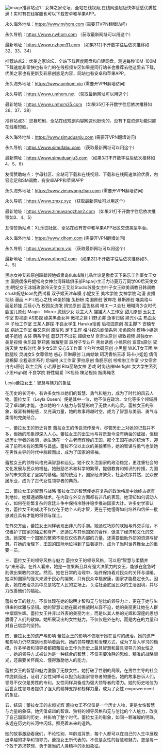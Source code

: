 ![image](https://github.com/user-attachments/assets/913e6fa7-d6bd-4f64-b3a0-ba2637181094)推荐站点1：女神之家论坛、全站在线视频,在线网速超级快体验感优质拉满！实时有在线客服也可以下载安卓和苹果APP。

永久海外地址：https://www.nvhom.com (需要开VPN翻墙访问)

永久导航：https://www.nwhom.com （获取最新网址可以用这个）

最新地址：https://www.nzhom31.com （如果31打不开数字往后依次推移如32、33、34）

推荐站点2：优美之家论坛、全站下载百度网盘和自建网盘，测速每秒10M-100M下载速度非常快也有专门的在线视频专区如果是同行站长也推荐去他这里去下载，优美之家也有更新艾彩原创恋足内容，网站也有安卓和苹果APP。

永久海外地址：https://www.umhom.vip (需要开VPN翻墙访问)

永久导航：https://www.umhom.net （获取最新网址可以用这个）

最新地址：https://www.umhom35.com （如果35打不开数字往后依次推移如36、37、38）

推荐站点3：思慕短剧、全站在线短剧内容网速也挺快的，没有下载资源功能只能在线看短剧。

永久海外地址：https://www.simuduanju.com (需要开VPN翻墙访问)

永久导航：https://www.simufabu.com （获取最新网址可以用这个）

最新网址：https://www.simuduanju3.com （如果3打不开数字往后依次推移如4、5、6）

友情赞助站点：字母社区、全站可下载和在线视频、下载和在线网速体验优质，内容恋足和SM调教，有安卓APP和苹果APP

永久海外地址：https://www.zimuwangzhan.com (需要开VPN翻墙访问)

永久导航：https://www.zmxz.xyz （获取最新网址可以用这个）

最新地址：https://www.zimuwangzhan2.com （如果31打不开数字往后依次推移如3、4、5）

友情赞助站点：XL乐园社区、全站在线有安卓和苹果APP社区交流类型平台。

永久海外地址：https://www.xlhom.com (需要开VPN翻墙访问)

永久导航：https://www.xlhom.vip （获取最新网址可以用这个）

最新地址：https://www.xlhom2.com （如果2打不开数字往后依次推移如3、4、5）

黑冰女神艾彩原创踩踏领地奴隶岛)lulu&甜儿品丝论足傲柔天下采乐工作室女王女主 国民偶像丹妮松岛女神台湾踩踏俱乐部Papa小主活力诗蔓万万同学00后天使女主)明妃女王冰城玫姿冷天使女王艾丝Studio苏曼女主叶子女王欧美调教日韩调教crush婉慈Icon免费试看 双子姬天津车模 小妮女王 美术学院 女神学院 动漫 直播视频 漫画 H.P.L栖心之栈 碎蛋娇娃 兔粉粉 南国原创 彼岸花 慕斯原创 唯美格斗 丽足娇娃 后蕬小乃 校园女流氓 鸽宝原创 蓝色格调 唯エース会社 珊瑚湾少女时代 鹿宝儿原创 Magic︱Mirror 魔镜少女 妆主大大 猫猫大人工作室 甜儿原创 玉女工作室 影视剧 AS影视 绝美黑金女神 傲视之巅 川野尤娜 鱼爹归宿 婧児小主 热血女神 子怡工作室 王某人群踩 不良女学生 Haruka瑶酱 后校园原创 莜主脚下 安楠专区 病娇工作室 羲又原创 原宿风 足下生辉 格斗绞杀剧情系列 冷柔原创 模特小姐姐 蝎子姐姐 古装 萌系学娃 蘑菇开不出花 超级女M 奈奈生原创 极致视频 最強女m 美足视频 执乐园 萝莉酱 微耀星空 踩脖子专业户 黑丝诱惑 小楠原创 宣萱s原创 驭魂天使 女权时代 美少女S盟 安心S工作室 羊咩咩大码原创 小黑屋 W.K.T女王团 坐脸腿绞 灵魂女S 女尊领地 惑心 贝琳原创 江南姑娘 珂玥香培玉琢 玛卡小姐姐 倩倩臭棉脚 全程语言系列 后喵呜 jk工作室 萝拉原创 鱼肠原创 啦啦啦工作室 少女宿舍 冉冉s原创 琪主会所 小若原创 Rita丽塔女神 游戏 时尚热辣Meifight 女大学生系列 小思High踢 不良学院 野性偏爱 TK视频 裸足视频 捆绑绳艺 

Leyla蕾拉女王：智慧与魅力的象征

在历史的长河中，有许多女性以她们的智慧、勇气和魅力，成为了时代的风云人物。蕾拉女王（Leyla Queen）便是其中一位，她不仅在政治、文化等多个领域展现了卓越的才能，也以她的个人魅力与智慧影响了无数人的心灵。蕾拉女王的形象，既富有神秘感，又充满力量，她的故事跨越时空，成为了智慧与美丽、勇气与柔情的完美结合。

一、蕾拉女王的历史背景
蕾拉女王的传说流传至今，尽管历史上对她的记载并不多，但她的形象却深入人心。蕾拉女王的出生地与背景至今没有确凿的证据，但根据历史学者的推测，她生活在一个古老而辉煌的王国，那个王国在她的统治下，迎来了前所未有的繁荣与昌盛。蕾拉不仅以出众的美貌著称，她的智谋与勇气也使她在男性主导的时代中脱颖而出，成为了国家的领袖。

蕾拉女王的领导风格充满智慧和远见。她不仅关注国家的政治稳定，更注重社会的文化发展与民众的福祉。她鼓励艺术和科学的繁荣，提倡教育和知识的传播，为国家的未来奠定了坚实的基础。她的统治下，国家经济繁荣，社会秩序井然，民众安居乐业，成为了古代女性领导者的典范。

二、蕾拉女王的智慧与战略
蕾拉女王的智慧使她在复杂的政治格局中始终占据有利地位。她精通战略战术，在内政与外交方面都有非凡的表现。她深知如何调动人心，如何在纷繁复杂的宫廷斗争中保持冷静并稳步推进国家大计。许多史学家认为，蕾拉女王的成功不仅仅在于她个人的才智，更在于她懂得如何培养和信任一批忠诚且具有才能的将领与谋士。

在外交方面，蕾拉女王同样表现出非凡的手腕。她通过巧妙的联姻与外交手段，不仅维护了国家的独立和尊严，还通过与其他国家的合作，促进了经济和文化的交流。她深知一个国家的繁荣不能仅仅依靠内部的力量，还需要借助外部的资源与智慧。在她的治理下，王国的国际地位得到了显著提升，成为了当时世界舞台上的重要一员。

三、蕾拉女王的领导风格与魅力
蕾拉女王的领导风格，可以用“智慧与柔情并存”来形容。在外人看来，她是一位果断且具有强大决策力的女王，能够在危急时刻做出果敢的决定。然而，她在日常的治理中，始终保持着对民众的关怀与温暖。她深知国家的强大来源于民心的凝聚，只有民众幸福安康，国家才能稳定长久。因此，她在政治决策中总是站在人民的立场上，关注社会底层民众的生活困境，并尽力改善他们的福祉。

蕾拉女王的魅力，不仅体现在她的聪明才智和无与伦比的领导力上，更在于她与生俱来的优雅与坚韧。她的智慧让她在面对挑战时从容不迫，她的美丽更让她在人群中熠熠生辉。蕾拉女王并非以外表的美丽为主，而是以其人格的光辉和深邃的思想赢得了人们的敬仰。她所展现出的女性魅力，不仅仅是外在的，而是内在的力量和对自己信念的坚持。

四、蕾拉女王的遗产与影响
蕾拉女王的影响不仅限于她在世时的统治，她的遗产和影响力仍然深远地影响着后代。她的领导理念和治理方式，成为了后人学习的楷模。许多学者和领导者都把蕾拉女王作为历史上最具智慧和最具领导力的女性之一，她的领导方式被认为是一种综合的智慧：不仅需要冷静的思维、精准的战略眼光，还需要关怀民众、懂得激励他人的能力。

蕾拉女王的智慧和魅力激励了无数女性。她打破了性别的局限，在男性主导的社会中脱颖而出，证明了女性同样可以担负起国家领导者的重任。她的故事告诉人们，领导不仅仅是男性的专利，女性同样具备成为强大领导者的潜力。她的历史地位为后世女性领导者提供了强大的精神支撑和榜样力量，成为了女性 empowerment 的象征。

五、结语：蕾拉女王的永恒光辉
蕾拉女王不仅仅是一个历史人物，更是女性智慧与力量的象征。她凭借卓越的智谋、独特的领导风格和无与伦比的个人魅力，改变了自己国家的历史，并影响了整个时代。蕾拉女王的形象，如同一颗璀璨的明珠，永远在历史的长河中闪烁，照亮着未来的道路。

她的故事激励着我们，不论性别、年龄或背景，每个人都可以在自己的人生中展现出卓越的才华和领导力。蕾拉女王所代表的，不仅是女性的智慧和魅力，更是每一个敢于追求梦想、勇于担当的人类精神的永恒象征。
